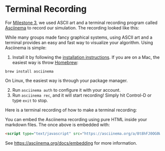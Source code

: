 # Terminal Recording

For [Milestone 3](../mi3/README.md), we used ASCII art and a terminal recording program called [Asciinema](https://asciinema.org/) to record our simulation. The recording looked like this:

<script type="text/javascript" src="https://asciinema.org/a/3V5Omsrkrczqsp4YI2fZJ9qUo.js" id="asciicast-3V5Omsrkrczqsp4YI2fZJ9qUo" async data-size="big"></script>

While many groups made fancy graphical systems, using ASCII art and a terminal provides an easy and fast way to visualize your algorithm. Using Asciinema is simple:

1. Install it by following the [installation instructions](https://asciinema.org/docs/installation). If you are on a Mac, the easiest way is throw [Homebrew](https://brew.sh/):
```shell
brew install asciinema
```
On Linux, the easiest way is through your package manager.

2. Run `asciinema auth` to configure it with your account.
3. Run `asciinema rec`, and it will start recording! Simply hit Control-D or type `exit` to stop.

Here is a terminal recording of how to make a terminal recording:

<script type="text/javascript" src="https://asciinema.org/a/8t8hFJ0OG0WLTixkMByWDt4WJ.js" id="asciicast-8t8hFJ0OG0WLTixkMByWDt4WJ" async data-size="big" rows=10></script>

You can embed the Asciinema recording using pure HTML inside your markdown files. The once above is embedded with:

```html
<script type="text/javascript" src="https://asciinema.org/a/8t8hFJ0OG0WLTixkMByWDt4WJ.js" id="asciicast-8t8hFJ0OG0WLTixkMByWDt4WJ" async data-size="big"></script>
```

See https://asciinema.org/docs/embedding for more information.
